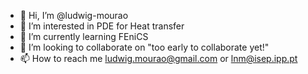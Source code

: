 - 👋 Hi, I’m @ludwig-mourao
- 👀 I’m interested in PDE for Heat transfer
- 🌱 I’m currently learning FEniCS
- 💞️ I’m looking to collaborate on "too early to collaborate yet!"
- 📫 How to reach me ludwig.mourao@gmail.com or lnm@isep.ipp.pt

<!---
ludwig-mourao/ludwig-mourao is a ✨ special ✨ repository because its `README.md` (this file) appears on your GitHub profile.
You can click the Preview link to take a look at your changes.
--->
